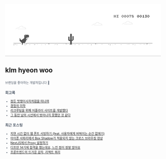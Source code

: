 
<div align="center">
  
![dino.gif](./dino.gif)

</div>

## klm hyeon woo

<span style="color:#4E5968; font-size:10px;">
브랜딩을 좋아하는 개발자입니다 🦄

### 회고록
- [정든 멋쟁이사자처럼을 떠나며](https://klmhyeonwooo.tistory.com/89)<br>
- [경험의 미학](https://klmhyeonwooo.tistory.com/80)<br>
- [리크루팅을 위해 어플라이 사이트를 개발했다](https://klmhyeonwooo.tistory.com/74)<br>
- [그 동안 남의 시선에서 벗어나지 못했던 것 같다](https://klmhyeonwooo.tistory.com/65)<br>

### 최근 포스팅
- [지연 시간 없이 웹 폰트 서빙하기 (feat. 사용자에게 버벅이는 순간 없애기)](https://klmhyeonwooo.tistory.com/102)<br>
- [아이폰 사파리에서 Box Shadow가 적용되지 않는 크로스 브라우징 현상](https://klmhyeonwooo.tistory.com/101)<br>
- [NextJS에서 Proxy 설정하기](https://klmhyeonwooo.tistory.com/100)<br>
- [디프만 14기에 합격을 했는데요, 느낀 점이 정말 많아요](https://klmhyeonwooo.tistory.com/99)<br>
- [프론트엔드의 뜨거운 감자, 리액트 쿼리](https://klmhyeonwooo.tistory.com/98)<br>
